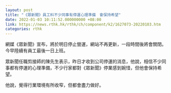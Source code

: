 ```yaml
---
layout: post
title: "《眾新聞》員工料不少同事有停運心理準備　會保持希望"
date: 2022-01-03 10:11:52.000000000 +08:00
link: https://news.rthk.hk/rthk/ch/component/k2/1627073-20220103.htm
categories: rthk
---
```


網媒《眾新聞》宣布，將於明日停止營運，網站不再更新，一段時間後將會關閉。今早陸續有員工最後一日上班。 

眾新聞任職剪接師的陳先生表示，昨日才收到公司停運的消息，他說，相信不少同事都有停運的心理準備，不少行家都對《眾新聞》停業感到婉惜，但他會保持希望。 

他說，覺得行業環境有所收窄，但都會盡力做好。
